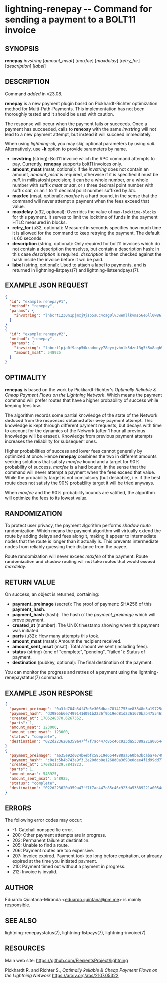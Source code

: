 lightning-renepay -- Command for sending a payment to a BOLT11 invoice
======================================================================

SYNOPSIS
--------

**renepay** *invstring* [*amount\_msat*] [*maxfee*] [*maxdelay*] [*retry\_for*] [*description*] [*label*] 

DESCRIPTION
-----------

Command *added* in v23.08.

**renepay** is a new payment plugin based on Pickhardt-Richter optimization method for Multi-Path-Payments. This implementation has not been thoroughly tested and it should be used with caution.

The response will occur when the payment fails or succeeds. Once a payment has succeeded, calls to **renepay** with the same *invstring* will not lead to a new payment attempt, but instead it will succeed immediately.

When using *lightning-cli*, you may skip optional parameters by using *null*. Alternatively, use **-k** option to provide parameters by name.

- **invstring** (string): Bolt11 invoice which the RPC command attempts to pay. Currently, **renepay** supports bolt11 invoices only.
- **amount\_msat** (msat, optional): If the *invstring* does not contain an amount, *amount\_msat* is required, otherwise if it is specified it must be *null*. in millisatoshi precision; it can be a whole number, or a whole number with suffix *msat* or *sat*, or a three decimal point number with suffix *sat*, or an 1 to 11 decimal point number suffixed by *btc*.
- **maxfee** (msat, optional): *maxfee* is a hard bound, in the sense that the command will never attempt a payment when the fees exceed that value.
- **maxdelay** (u32, optional): Overrides the value of `max-locktime-blocks` for this payment. It serves to limit the locktime of funds in the payment HTLC measured in blocks.
- **retry\_for** (u32, optional): Measured in seconds specifies how much time it is allowed for the command to keep retrying the payment. The default is 60 seconds.
- **description** (string, optional): Only required for bolt11 invoices which do not contain a description themselves, but contain a description hash: in this case *description* is required. *description* is then checked against the hash inside the invoice before it will be paid.
- **label** (string, optional): Used to attach a label to payments, and is returned in lightning-listpays(7) and lightning-listsendpays(7).

EXAMPLE JSON REQUEST
--------------------

```json
{
  "id": "example:renepay#1",
  "method": "renepay",
  "params": {
    "invstring": "lnbcrt1230n1pjmxj9jsp5suc4cag0lv3wemllkvms56e6ll0w867cczqfttuu8cpfl089f9kspp56wvxtdh8fxg5r5y3kg3klxceakqaydskwzatga25v95da8nzkmwqdqjv3jhxcmjd9c8g6t0dcxqyjw5qcqp99qxpqysgqkmyhymt0j7hy38vzqxx465s4ys0fg78flnjqfx4clvdq9mrmgglpcnjrrnhtk7maa87pfvjez88hke8w97zvuecwswaf9gzyqlsthegpza67eu"
  }
}
{
  "id": "example:renepay#2",
  "method": "renepay",
  "params": {
    "invstring": "lnbcrt1pja0f9asp50kzadmeyy78eymjvhnlk5dznl3g5k5x8agh52ewjtg0jclas4ylspp5crsutd9hg05lxyhzphdcuyng6z3knrsdae83mxwawa842gz3vj3sdqjv3jhxcmjd9c8g6t0dcxqyjw5qcqp99qxpqysgqr5yzhxmup4muyaz6x8u2dy4qyu9t5qzuf5k9xayvj5kg7tve60gjk4jrv2l76exnj2xkuzhtwky23pkkxedzy6p9yrsgyqdwj7dv5gsp4zcw6v",
    "amount_msat": 548925
  }
}
```

OPTIMALITY
----------

**renepay** is based on the work by Pickhardt-Richter's *Optimally Reliable & Cheap Payment Flows on the Lightning Network*. Which means the payment command will prefer routes that have a higher probability of success while keeping fees low.

The algorithm records some partial knowledge of the state of the Network deduced from the responses obtained after evey payment attempt. This knowledge is kept through different payment requests, but decays with time to account for the dynamics of the Network (after 1 hour all previous knowledge will be erased). Knowledge from previous payment attempts increases the reliability for subsequent ones.

Higher probabilities of success and lower fees cannot generally by optimized at once. Hence **renepay** combines the two in different amounts seeking solutions that satisfy *maxfee* bound and a target for 90% probability of success. *maxfee* is a hard bound, in the sense that the command will never attempt a payment when the fees exceed that value. While the probability target is not compulsory (but desirable), i.e. if the best route does not satisfy the 90% probability target it will be tried anyways.

When *maxfee* and the 90% probability bounds are satified, the algorithm will optimize the fees to its lowest value.

RANDOMIZATION
-------------

To protect user privacy, the payment algorithm performs *shadow route* randomization. Which means the payment algorithm will virtually extend the route by adding delays and fees along it, making it appear to intermediate nodes that the route is longer than it actually is. This prevents intermediate nodes from reliably guessing their distance from the payee.

Route randomization will never exceed *maxfee* of the payment. Route randomization and shadow routing will not take routes that would exceed *maxdelay*.

RETURN VALUE
------------

On success, an object is returned, containing:

- **payment\_preimage** (secret): The proof of payment: SHA256 of this **payment\_hash**.
- **payment\_hash** (hash): The hash of the *payment\_preimage* which will prove payment.
- **created\_at** (number): The UNIX timestamp showing when this payment was initiated.
- **parts** (u32): How many attempts this took.
- **amount\_msat** (msat): Amount the recipient received.
- **amount\_sent\_msat** (msat): Total amount we sent (including fees).
- **status** (string) (one of "complete", "pending", "failed"): Status of payment.
- **destination** (pubkey, optional): The final destination of the payment.

You can monitor the progress and retries of a payment using the lightning-renepaystatus(7) command.

EXAMPLE JSON RESPONSE
---------------------

```json
{
  "payment_preimage": "0a3fd704b34f47d6e306dbac78141753be83848d3a19725c972abfc367dcc591",
  "payment_hash": "d39865b6e7499141d091b2236f9b19ed81d2361670bab475546168de9e62b6dc",
  "created_at": 1706248370.6267352,
  "parts": 1,
  "amount_msat": 123000,
  "amount_sent_msat": 123000,
  "status": "complete",
  "destination": "022d223620a359a47ff7f7ac447c85c46c923da53389221a0054c11c1e3ca31d59"
}
{
  "payment_preimage": "a635e92d024beebfc58519e6544888aa560ba3bcaba7e74924e4b8432eaa56f5",
  "payment_hash": "c0e1c5b4b743e9f312e20ddb8e1268d0a3698e0dee4f1d99dd774f55205164a3",
  "created_at": 1708631229.7841823,
  "parts": 1,
  "amount_msat": 548925,
  "amount_sent_msat": 548925,
  "status": "complete",
  "destination": "022d223620a359a47ff7f7ac447c85c46c923da53389221a0054c11c1e3ca31d59"
}
```

ERRORS
------

The following error codes may occur:

- -1: Catchall nonspecific error.
- 200: Other payment attempts are in progress.
- 203: Permanent failure at destination.
- 205: Unable to find a route.
- 206: Payment routes are too expensive.
- 207: Invoice expired. Payment took too long before expiration, or already expired at the time you initiated payment.
- 210: Payment timed out without a payment in progress.
- 212: Invoice is invalid.

AUTHOR
------

Eduardo Quintana-Miranda <<eduardo.quintana@pm.me>> is mainly responsible.

SEE ALSO
--------

lightning-renepaystatus(7), lightning-listpays(7), lightning-invoice(7)

RESOURCES
---------

Main web site: <https://github.com/ElementsProject/lightning>

Pickhardt R. and Richter S., *Optimally Reliable & Cheap Payment Flows on the Lightning Network* <https://arxiv.org/abs/2107.05322>
